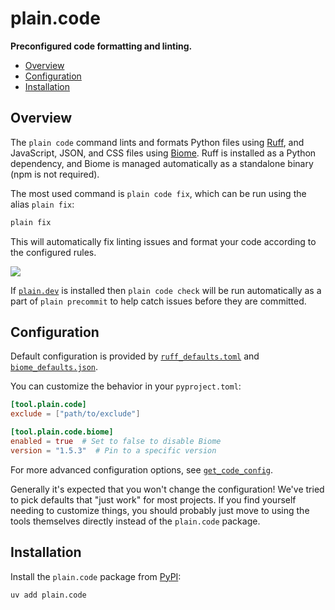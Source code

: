 # plain.code

**Preconfigured code formatting and linting.**

- [Overview](#overview)
- [Configuration](#configuration)
- [Installation](#installation)

## Overview

The `plain code` command lints and formats Python files using [Ruff](https://astral.sh/ruff), and JavaScript, JSON, and CSS files using [Biome](https://biomejs.dev/). Ruff is installed as a Python dependency, and Biome is managed automatically as a standalone binary (npm is not required).

The most used command is `plain code fix`, which can be run using the alias `plain fix`:

```bash
plain fix
```

This will automatically fix linting issues and format your code according to the configured rules.

![](https://assets.plainframework.com/docs/plain-fix.png)

If [`plain.dev`](/plain-dev/README.md) is installed then `plain code check` will be run automatically as a part of `plain precommit` to help catch issues before they are committed.

## Configuration

Default configuration is provided by [`ruff_defaults.toml`](./ruff_defaults.toml) and [`biome_defaults.json`](./biome_defaults.json).

You can customize the behavior in your `pyproject.toml`:

```toml
[tool.plain.code]
exclude = ["path/to/exclude"]

[tool.plain.code.biome]
enabled = true  # Set to false to disable Biome
version = "1.5.3"  # Pin to a specific version
```

For more advanced configuration options, see [`get_code_config`](./cli.py#get_code_config).

Generally it's expected that you won't change the configuration! We've tried to pick defaults that "just work" for most projects. If you find yourself needing to customize things, you should probably just move to using the tools themselves directly instead of the `plain.code` package.

## Installation

Install the `plain.code` package from [PyPI](https://pypi.org/project/plain.code/):

```bash
uv add plain.code
```

